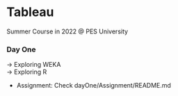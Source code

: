 # Tableau
Summer Course in 2022 @ PES University

### Day One     
&rarr; Exploring WEKA       
&rarr; Exploring R      

+ Assignment: Check dayOne/Assignment/README.md